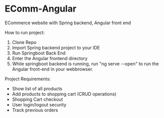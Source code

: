# EComm-Angular
ECommerce website with Spring backend, Angular front end

How to run project:
1. Clone Repo
2. Import Spring backend project to your IDE
3. Run Springboot Back End
4. Enter the Angular frontend directory
5. While springboot backend is running, run "ng serve --open" to run the Angular front-end in your webbrowser.


Project Requirements:
- Show list of all products
- Add products to shopping cart (CRUD operations)
- Shopping Cart checkout
- User login/logout security
- Track previous orders
